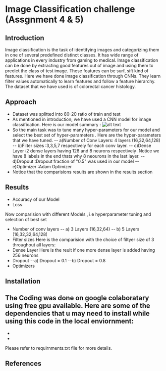 # Image Classification challenge (Assgnment 4 & 5)

## Introduction

Image classification is the task of identifying images and categorizing them in one of several predefined distinct classes. It has wide range of applications in every industry from gaming to medical.
Image classification can be done by extracting good features out of image and using them to predict the class of test image. These features can be surf, sift kind of features.
Here we have done image classification through CNNs. They learn filter values automatically to learn features and follow a feature hierarchy. The dataset that we have used is of colorectal cancer histology.

## Approach

- Dataset was splitted into 80-20 ratio of train and test
- As mentioned in introduction, we have used a CNN model for image classification. Here is our model summary :
![alt text](http://url/to/img.png)
- So the main task was to tune many hyper-parameters for our model and select the best set of hyper-parameters . Here are the hyper-parameters that we have tuned.
-- a)Number of Conv Layers: 4 layers (16,32,64,128)
-- b)Filter sizes :3,3,5,7 respectively for each conv layer.
-- c)Dense Layer :2 dense layers having 128 and 8 neurons respectively .Notice we have 8 labels in the end thats why 8 neourons in the last layer. 
-- d)Dropout :Dropout fraction of "0.5" was used in our model 
-- e)Optimizer :Adam Optimizer 
- Notice that the comparisions results are shown in the results section 


## Results
- Accuracy of our Model 
- Loss 



Now comparision with different Models , i.e hyperparameter tuning and selection of best set 
- Number of conv layers 
-- a) 3 Layers (16,32,64)
-- b) 5 Layers (16,32,32,64,128)
- Filter sizes
Here is the comparision with the choice of filtyer size of 3 throughout all layers:
- Dense Layer
Here is the reult if one more dense layer is added having 256 neurons 
- Dropout
--a) Dropout = 0.1
--b) Dropout = 0.8
- Optimizers 

## Installation
The Coding was done on google colaboratary using free gpu available.
Here are some of the dependencies that u may need to install while using this code in the local enviornment:
- 
- 
- 
Please refer to requirnments.txt file for more details.

## References

